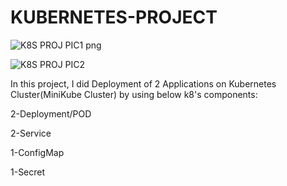 # KUBERNETES-PROJECT
![K8S PROJ PIC1 png](https://user-images.githubusercontent.com/103496926/229066299-48b14401-074e-43c7-8b26-7274cb01c0b7.png)

![K8S PROJ PIC2](https://user-images.githubusercontent.com/103496926/229065946-5edb075d-9be2-4e21-9931-1a883d7cede9.png)

In this project, I did Deployment of 2 Applications on Kubernetes Cluster(MiniKube Cluster) by using below k8's components:

2-Deployment/POD

2-Service

1-ConfigMap

1-Secret
